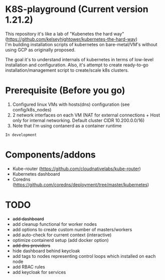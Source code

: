 # K8S-playground (Current version 1.21.2)

This repository it's like a lab of "Kubenetes the hard way" (https://github.com/kelseyhightower/kubernetes-the-hard-way)<br> 
I'm building installation scripts of kubernetes on bare-metal/VM's without using GCP as originally proposed.<br>

The goal it's to understand internals of kubernetes in terms of low-level installation and configuration.
Also, it's attempt to create ready-to-go installation/management script to create/scale k8s clusters.

# Prerequisite (Before you go)

1. Configured linux VMs with hosts(dns) configuration (see config/k8s_nodes)
2. 2 network interfaces on each VM (NAT for external connections + Host only for internal networking. Default cluster CIDR 10.200.0.0/16)
3. Note that I'm using contanerd as a container runtime

`In development` 

# Components/addons
* Kube-router (https://github.com/cloudnativelabs/kube-router)
* Kubernetes dashboard
* Coredns (https://github.com/coredns/deployment/tree/master/kubernetes)

# TODO
* ~~add dashboard~~
* add cleanup functional for worker nodes
* add options to create custom number of masters/workers
* add auto-check for current context (interactive)
* optimize containerd setup (add docker option)
* ~~add dns providers~~
* hide dashboard behind keycloak
* add tags to nodes representing control loops which installed on each node
* add RBAC rules
* add keycloak for services

